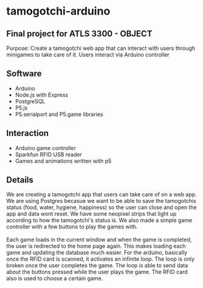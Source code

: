 # tamogotchi-arduino
Final project for ATLS 3300 - OBJECT
-----------------

Purpose: Create a tamogotchi web app that can interact with users through minigames to take care of it. Users interact via Arduino controller
<br/>
<h2>Software</h2>
<ul>
  <li> Arduino </li>
  <li> Node.js with Express </li>
  <li> PostgreSQL  </li>
  <li> P5.js  </li>
  <li> P5.serialport and P5.game libraries </li>
</ul>
<h2>Interaction</h2>
<ul>
  <li> Arduino game controller </li>
  <li> Sparkfun RFID USB reader </li>
  <li> Games and animations written with p5  </li>
</ul>
<h2> Details </h2>
<p>
We are creating a tamogotchi app that users can take care of on a web app. We are using Postgres becasue we want to be able to save the tamogotchis status (food, water, hygiene, happiness) so the user can close and open the app and data wont reset. We have some neopixel strips that light up according to how the tamogotchi's status is. We also made a simple game controller with a few buttons to play the games with. 
</br>
</br>
Each game loads in the current window and when the game is completed, the user is redirected to the home page again. This makes loading each game and updating the database much easier. For the arduino, basically once the RFID card is scanned, it activates an infinite loop. The loop is only broken once the user completes the game. The loop is able to send data about the buttons pressed while the user plays the game. The RFID card also is used to choose a certain game. 
</p>
